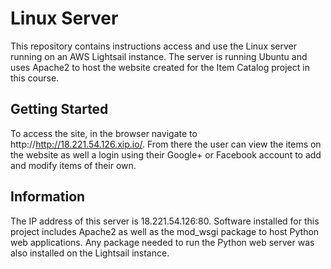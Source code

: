 # Linux Server

This repository contains instructions access and use the Linux server running on an AWS Lightsail instance.  The server is running Ubuntu and uses Apache2 to host the website created for the Item Catalog project in this course.


## Getting Started

To access the site, in the browser navigate to http://http://18.221.54.126.xip.io/.  From there the user can view the items on the website as well a login using their Google+ or Facebook account to add and modify items of their own.



## Information

The IP address of this server is 18.221.54.126:80.  Software installed for this project includes Apache2 as well as the mod_wsgi package to host Python web applications.  Any package needed to run the Python web server was also installed on the Lightsail instance.
